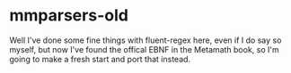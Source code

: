 # mmparsers-old

Well I've done some fine things with fluent-regex here, even if I do say so myself, but now I've found the offical EBNF in the Metamath book, so I'm going to make a fresh start and port that instead.
